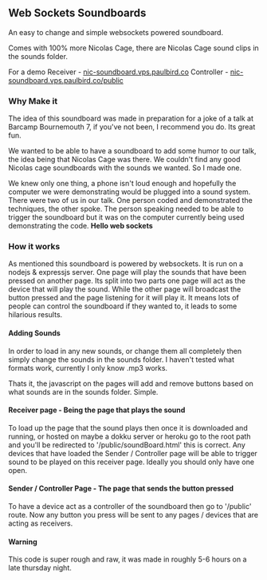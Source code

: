 ## Web Sockets Soundboards

An easy to change and simple websockets powered soundboard.

Comes with 100% more Nicolas Cage, there are Nicolas Cage sound clips in the sounds folder.

For a demo
Receiver - [nic-soundboard.vps.paulbird.co](nic-soundboard.vps.paulbird.co)
Controller - [nic-soundboard.vps.paulbird.co/public](nic-soundboard.vps.paulbird.co/public)

### Why Make it

The idea of this soundboard was made in preparation for a joke of a talk at Barcamp Bournemouth 7, if you've not been, I recommend you do. Its great fun.

We wanted to be able to have a soundboard to add some humor to our talk, the idea being that Nicolas Cage was there. We couldn't find any good Nicolas cage soundboards with the sounds we wanted. So I made one.

We knew only one thing, a phone isn't loud enough and hopefully the computer we were demonstrating would be plugged into a sound system. There were two of us in our talk. One person coded and demonstrated the techniques, the other spoke. The person speaking needed to be able to trigger the soundboard but it was on the computer currently being used demonstrating the code. __Hello web sockets__

### How it works

As mentioned this soundboard is powered by websockets. It is run on a nodejs & expressjs server. One page will play the sounds that have been pressed on another page. Its split into two parts one page will act as the device that will play the sound. While the other page will broadcast the button pressed and the page listening for it will play it. It means lots of people can control the soundboard if they wanted to, it leads to some hilarious results.

#### Adding Sounds

In order to load in any new sounds, or change them all completely then simply change the sounds in the sounds folder. I haven't tested what formats work, currently I only know .mp3 works.

Thats it, the javascript on the pages will add and remove buttons based on what sounds are in the sounds folder. Simple.

#### Receiver page - Being the page that plays the sound

To load up the page that the sound plays then once it is downloaded and running, or hosted on maybe a dokku server or heroku go to the root path and you'll be redirected to '/public/soundBoard.html' this is correct. Any devices that have loaded the Sender / Controller page will be able to trigger sound to be played on this receiver page. Ideally you should only have one open.

#### Sender / Controller Page - The page that sends the button pressed

To have a device act as a controller of the soundboard then go to '/public' route. Now any button you press will be sent to any pages / devices that are acting as receivers.

#### Warning

This code is super rough and raw, it was made in roughly 5-6 hours on a late thursday night.

